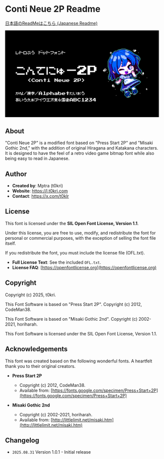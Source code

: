 # Conti Neue 2P Readme

[日本語のReadMeはこちら (Japanese Readme)](./README_ja.md)

<img src="/img/thumb.jpg">

## About

"Conti Neue 2P" is a modified font based on "Press Start 2P" and "Misaki Gothic 2nd," with the addition of original Hiragana and Katakana characters.
It is designed to have the feel of a retro video game bitmap font while also being easy to read in Japanese.

## Author

- **Created by**: Mptra (t0kri)
- **Website**: https://l.t0kri.com
- **Contact**: https://x.com/t0klr

## License

This font is licensed under the **SIL Open Font License, Version 1.1**.

Under this license, you are free to use, modify, and redistribute the font for personal or commercial purposes, with the exception of selling the font file itself.

If you redistribute the font, you must include the license file (OFL.txt).

- **Full License Text**: See the included `OFL.txt`.
- **License FAQ**: [https://openfontlicense.org](https://openfontlicense.org)

## Copyright
Copyright (c) 2025, t0kri.

This Font Software is based on "Press Start 2P".
Copyright (c) 2012, CodeMan38.

This Font Software is based on "Misaki Gothic 2nd".
Copyright (c) 2002-2021, horiharah.

This Font Software is licensed under the SIL Open Font License, Version 1.1.

## Acknowledgements

This font was created based on the following wonderful fonts. A heartfelt thank you to their original creators.

- **Press Start 2P**
  - Copyright (c) 2012, CodeMan38.
  - Available from: [https://fonts.google.com/specimen/Press+Start+2P](https://fonts.google.com/specimen/Press+Start+2P)

- **Misaki Gothic 2nd**
  - Copyright (c) 2002-2021, horiharah.
  - Available from: [http://littlelimit.net/misaki.htm](http://littlelimit.net/misaki.htm)

## Changelog

- `2025.08.31` Version 1.0.1 - Initial release

